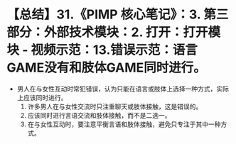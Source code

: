 # 【总结】31.《PIMP 核心笔记》：3. 第三部分：外部技术模块：2. 打开：打开模块 - 视频示范：13.错误示范：语言GAME没有和肢体GAME同时进行。

-   男人在与女性互动时常犯错误，认为只能在语言或肢体上选择一种方式，实际上应该同时进行。
    1.  许多男人在与女性交流时只注重聊天或肢体接触，这是错误的。
    2.  应该同时进行言语交流和肢体接触，而不是二选一。
    3.  在与女性互动时，要注意平衡言语和肢体接触，避免只专注于其中一种方式。
